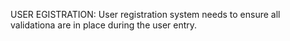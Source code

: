 USER EGISTRATION:
User registration system needs to ensure all validationa are in place during the user entry.
